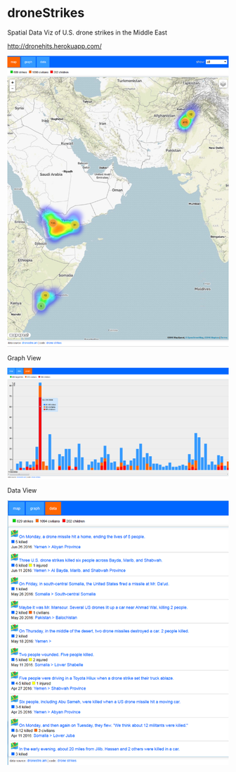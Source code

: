 # droneStrikes
Spatial Data Viz of U.S. drone strikes in the Middle East

http://dronehits.herokuapp.com/

![Alt text](https://github.com/RandomFractals/droneStrikes/blob/master/screens/DroneStrikesFinalMapView.png?raw=true 
 "US Drone Strikes Map Veiw Screenshot")
 
 Graph View
 
 ![Alt text](https://github.com/RandomFractals/droneStrikes/blob/master/screens/BarChart.png?raw=true 
 "US Drone Strikes Graph Veiw Screenshot")

 Data View
 
 ![Alt text](https://github.com/RandomFractals/droneStrikes/blob/master/screens/USDroneStrikesDataView2016.png?raw=true 
 "US Drone Strikes Data Veiw Screenshot")

 